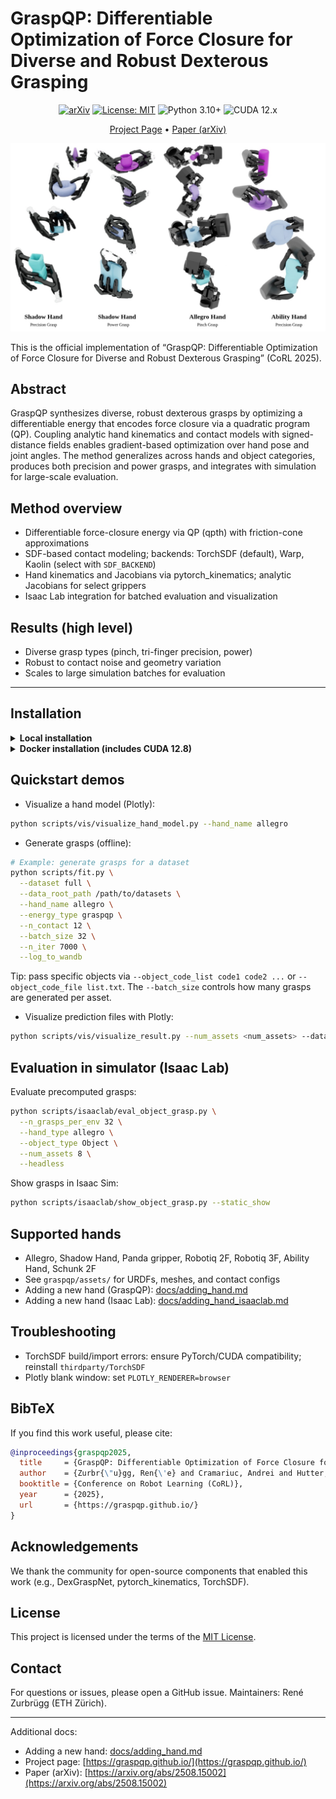 # GraspQP: Differentiable Optimization of Force Closure for Diverse and Robust Dexterous Grasping

<p align="center">
  <a href="https://arxiv.org/abs/2508.15002"><img src="https://img.shields.io/badge/arXiv-2508.15002-b31b1b.svg" alt="arXiv"></a>
  <a href="LICENSE"><img src="https://img.shields.io/badge/License-MIT-green.svg" alt="License: MIT"></a>
  <img src="https://img.shields.io/badge/Python-3.10%2B-blue.svg" alt="Python 3.10+">
  <img src="https://img.shields.io/badge/CUDA-12.x-brightgreen.svg" alt="CUDA 12.x">
</p>

<p align="center">
  <a href="https://graspqp.github.io/">Project Page</a> •
  <a href="https://arxiv.org/abs/2508.15002">Paper (arXiv)</a>
</p>

<p align="center">
  <img src="docs/images/graspqp-title.jpg" alt="GraspQP teaser" width="800"/>
</p>

This is the official implementation of “GraspQP: Differentiable Optimization of Force Closure for Diverse and Robust Dexterous Grasping” (CoRL 2025).

## Abstract

GraspQP synthesizes diverse, robust dexterous grasps by optimizing a differentiable energy that encodes force closure via a quadratic program (QP). Coupling analytic hand kinematics and contact models with signed-distance fields enables gradient-based optimization over hand pose and joint angles. The method generalizes across hands and object categories, produces both precision and power grasps, and integrates with simulation for large-scale evaluation.

## Method overview

- Differentiable force-closure energy via QP (qpth) with friction-cone approximations
- SDF-based contact modeling; backends: TorchSDF (default), Warp, Kaolin (select with `SDF_BACKEND`)
- Hand kinematics and Jacobians via pytorch_kinematics; analytic Jacobians for select grippers
- Isaac Lab integration for batched evaluation and visualization

## Results (high level)

- Diverse grasp types (pinch, tri-finger precision, power)
- Robust to contact noise and geometry variation
- Scales to large simulation batches for evaluation

---

## Installation

<details>
<summary><b>Local installation</b></summary>

Prerequisites:

- Linux, Python 3.10+
- CUDA-capable GPU with a matching PyTorch build
- Optional: NVIDIA Isaac Lab (for simulator-based evaluation)

```bash
# clone
git clone https://github.com/leggedrobotics/graspqp.git --recurse-submodules
cd graspqp

# Create an environment (choose one)
# (A) venv
python -m venv .venv
source .venv/bin/activate
# (B) conda
# conda create -n graspqp python=3.10
# conda activate graspqp

# Install GraspQP and dependencies
cd graspqp  # enter the package folder containing pyproject.toml
pip install -e .[full] --no-build-isolation

# Optional: install Isaac Lab integration
cd ../graspqp_isaaclab/src
pip install -e .
```

Notes:

- Default SDF backend is TorchSDF. Switch via `export SDF_BACKEND=TORCHSDF|WARP|KAOLIN`.
- Ensure your CUDA drivers match the installed PyTorch.
- For Plotly interactive visuals: `export PLOTLY_RENDERER=browser`.
- Optionally pin the GPU: `export CUDA_VISIBLE_DEVICES=0`.

</details>

<details>
<summary><b>Docker installation (includes CUDA 12.8)</b></summary>

We provide two Docker setups:

- `graspqp_isaaclab`: builds on an Isaac Lab base image and installs GraspQP for simulation workflows
- `graspqp`: a standalone PyTorch+CUDA base for offline optimization/visualization

1a) Build the Isaac Lab image:

```bash
git clone https://github.com/isaac-sim/IsaacLab.git
cd IsaacLab
# Build the docker base container
./docker/container.py start
cd ..

# Build graspqp_isaaclab image on top of the Isaac Lab base image
./docker/build_isaaclab_docker.sh
```

1b) Build the standalone GraspQP image:

```bash
docker compose --env-file docker/.env.base --file docker/docker-compose.yaml build graspqp
```

2. Run containers:

```bash
# Isaac Lab-enabled container (host networking, GPU access)
docker compose --env-file docker/.env.base --file docker/docker-compose.yaml run --rm --gpus all graspqp_isaaclab

# Standalone container
docker compose --env-file docker/.env.base --file docker/docker-compose.yaml run --rm --gpus all graspqp
```

Bind mounts configured in `docker/docker-compose.yaml` map your repo into the container and mount `/data` for datasets.

</details>

## Quickstart demos

- Visualize a hand model (Plotly):

```bash
python scripts/vis/visualize_hand_model.py --hand_name allegro
```

- Generate grasps (offline):

```bash
# Example: generate grasps for a dataset
python scripts/fit.py \
  --dataset full \
  --data_root_path /path/to/datasets \
  --hand_name allegro \
  --energy_type graspqp \
  --n_contact 12 \
  --batch_size 32 \
  --n_iter 7000 \
  --log_to_wandb
```

Tip: pass specific objects via `--object_code_list code1 code2 ...` or `--object_code_file list.txt`. The `--batch_size` controls how many grasps are generated per asset.

- Visualize prediction files with Plotly:

```bash
python scripts/vis/visualize_result.py --num_assets <num_assets> --dataset <path/to/dataset/full> --show
```

## Evaluation in simulator (Isaac Lab)

Evaluate precomputed grasps:

```bash
python scripts/isaaclab/eval_object_grasp.py \
  --n_grasps_per_env 32 \
  --hand_type allegro \
  --object_type Object \
  --num_assets 8 \
  --headless
```

Show grasps in Isaac Sim:

```bash
python scripts/isaaclab/show_object_grasp.py --static_show
```

## Supported hands

- Allegro, Shadow Hand, Panda gripper, Robotiq 2F, Robotiq 3F, Ability Hand, Schunk 2F
- See `graspqp/assets/` for URDFs, meshes, and contact configs
- Adding a new hand (GraspQP): [docs/adding_hand.md](docs/adding_hand.md)
- Adding a new hand (Isaac Lab): [docs/adding_hand_isaaclab.md](docs/adding_hand_isaaclab.md)

## Troubleshooting

- TorchSDF build/import errors: ensure PyTorch/CUDA compatibility; reinstall `thirdparty/TorchSDF`
- Plotly blank window: set `PLOTLY_RENDERER=browser`

## BibTeX

If you find this work useful, please cite:

```bibtex
@inproceedings{graspqp2025,
  title     = {GraspQP: Differentiable Optimization of Force Closure for Diverse and Robust Dexterous Grasping},
  author    = {Zurbr{\"u}gg, Ren{\'e} and Cramariuc, Andrei and Hutter, Marco},
  booktitle = {Conference on Robot Learning (CoRL)},
  year      = {2025},
  url       = {https://graspqp.github.io/}
}
```

## Acknowledgements

We thank the community for open-source components that enabled this work (e.g., DexGraspNet, pytorch_kinematics, TorchSDF).

## License

This project is licensed under the terms of the [MIT License](./LICENSE).

## Contact

For questions or issues, please open a GitHub issue. Maintainers: René Zurbrügg (ETH Zürich).

---

Additional docs:

- Adding a new hand: [docs/adding_hand.md](docs/adding_hand.md)
- Project page: [https://graspqp.github.io/](https://graspqp.github.io/)
- Paper (arXiv): [https://arxiv.org/abs/2508.15002](https://arxiv.org/abs/2508.15002)
